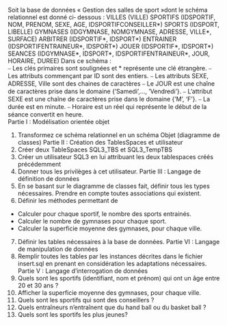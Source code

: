 Soit la base de données « Gestion des salles de sport »dont le schéma relationnel est donné ci‐ dessous :
VILLES (VILLE)
SPORTIFS (IDSPORTIF, NOM, PRENOM, SEXE, AGE, IDSPORTIFCONSEILLER*)
SPORTS (IDSPORT, LIBELLE)
GYMNASES (IDGYMNASE, NOMGYMNASE, ADRESSE, VILLE*, SURFACE)
ARBITRER (IDSPORTIF*, IDSPORT*)
ENTRAINER (IDSPORTIFENTRAINEUR*, IDSPORT*)
JOUER (IDSPORTIF*, IDSPORT*)
SEANCES (IDGYMNASE*, IDSPORT*, IDSPORTIFENTRAINEUR*, JOUR, HORAIRE, DUREE)
Dans ce schéma :  
⎯ Les clés primaires sont soulignées et * représente une clé étrangère.
⎯ Les attributs commençant par ID sont des entiers.
⎯ Les attributs SEXE, ADRESSE, Ville sont des chaines de caractères
⎯ Le JOUR est une chaîne de caractères prise dans le domaine {’Samedi’,…,  ’Vendredi’}.
⎯ L’attribut SEXE est une chaîne de caractères prise dans le domaine {’M’, ‘F’}.
⎯ La durée est en minute.
⎯ Horaire est un réel qui représente le début de la séance convertit en heure.  
Partie I : Modélisation orientée objet  
1. Transformez ce schéma relationnel en un schéma Objet (diagramme de classes)
Partie II : Création des TablesSpaces et  utilisateur
2. Créer deux TableSpaces   SQL3_TBS et  SQL3_TempTBS
3. Créer un utilisateur SQL3 en lui attribuant les deux tablespaces créés précédemment  
4. Donner tous les privilèges à cet utilisateur.
Partie III : Langage de définition de données
5. En se basant sur le diagramme de classes fait, définir tous les types nécessaires. Prendre en compte
toutes associations qui existent.  
6. Définir les méthodes permettant de  
- Calculer pour chaque sportif, le nombre des sports entrainés.
- Calculer le nombre de gymnases pour chaque sport.
- Calculer la superficie moyenne des gymnases, pour chaque ville.  
7. Définir les tables nécessaires à la base de données.
Partie VI : Langage de manipulation de données
8. Remplir toutes les tables par les instances décrites dans le fichier insert.sql en prenant en considération
les adaptations nécessaires.
Partie V : Langage d’interrogation de données
9. Quels sont les sportifs (identifiant, nom et prénom) qui ont un âge  entre 20 et 30 ans ?
10. Afficher la superficie moyenne des gymnases, pour chaque ville.
11. Quels sont les sportifs qui sont des conseillers ?
12. Quels entraîneurs n’entraînent que du hand ball ou du basket ball ?
13. Quels sont les sportifs les plus jeunes?